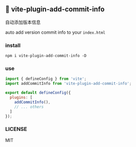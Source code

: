 ## 🚀 vite-plugin-add-commit-info

自动添加版本信息

auto add version commit info to your `index.html`

### install
```
npm i vite-plugin-add-commit-info -D
```
### use

```js
import { defineConfig } from 'vite';
import addCommitInfo from 'vite-plugin-add-commit-info';

export default defineConfig({
  plugins: [
    addCommitInfo(),
    // ... others
  ]
});
```

### LICENSE
MIT